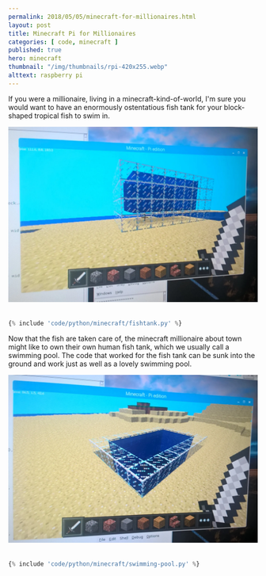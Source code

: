 ```yaml
---
permalink: 2018/05/05/minecraft-for-millionaires.html
layout: post
title: Minecraft Pi for Millionaires
categories: [ code, minecraft ]
published: true
hero: minecraft 
thumbnail: "/img/thumbnails/rpi-420x255.webp"
alttext: raspberry pi
---
```


If you were a millionaire, living in a minecraft-kind-of-world, I'm sure you would want to have an enormously ostentatious fish tank for your block-shaped
tropical fish to swim in.

<img src="/img/posts/minecraft-millionaires/fish-tank.webp" alt="fish tank" class="u-max-full-width" />

```python

{% include 'code/python/minecraft/fishtank.py' %}

```

Now that the fish are taken care of, the minecraft millionaire about town might like to own their own human fish tank, which we usually call a swimming pool. The code that worked for the fish tank can be sunk into the ground and work just as well as a lovely swimming pool.

<img src="/img/posts/minecraft-millionaires/swimming-pool.webp" alt="swimming pool" class="u-max-full-width" />


```python

{% include 'code/python/minecraft/swimming-pool.py' %}

```
